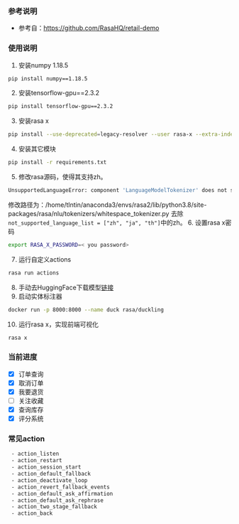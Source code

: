 ### 参考说明
- 参考自：https://github.com/RasaHQ/retail-demo
### 使用说明
1. 安装numpy 1.18.5
```bash
pip install numpy==1.18.5
```
2. 安装tensorflow-gpu==2.3.2
```bash
pip install tensorflow-gpu==2.3.2
```
3. 安装rasa x
```bash
pip install --use-deprecated=legacy-resolver --user rasa-x --extra-index-url https://pypi.rasa.com/simple
```
4. 安装其它模块
```bash
pip install -r requirements.txt
```
5. 修改rasa源码，使得其支持zh。
```bash
UnsupportedLanguageError: component 'LanguageModelTokenizer' does not support language 'zh'.
```
修改路径为：/home/tlntin/anaconda3/envs/rasa2/lib/python3.8/site-packages/rasa/nlu/tokenizers/whitespace_tokenizer.py
去除`not_supported_language_list = ["zh", "ja", "th"]`中的zh。
6. 设置rasa x密码
```bash
export RASA_X_PASSWORD=< you password>
```
7. 运行自定义actions
```bash
rasa run actions
```
8. 手动去HuggingFace下载模型[链接](https://huggingface.co/bert-base-chinese/tree/main)
9. 启动实体标注器
```bash
docker run -p 8000:8000 --name duck rasa/duckling
```
10. 运行rasa x，实现前端可视化
```bash
rasa x
```

### 当前进度
- [x] 订单查询
- [x] 取消订单
- [x] 我要退货
- [ ] 关注收藏
- [x] 查询库存
- [x] 评分系统

### 常见action
```bash
 - action_listen
 - action_restart
 - action_session_start
 - action_default_fallback
 - action_deactivate_loop
 - action_revert_fallback_events
 - action_default_ask_affirmation
 - action_default_ask_rephrase
 - action_two_stage_fallback
 - action_back

```